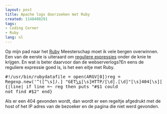 ```yaml
---
layout: post
title: Apache logs doorzoeken met Ruby
created: 1148408291
tags:
- Coding Corner
- Ruby
lang: nl
---
```

Op mijn pad naar het [Ruby](http://nl.wikipedia.org/wiki/Ruby_(programmeertaal)) Meesterschap moet ik vele bergen overwinnen. Een van de eerste is uiteraard om [reguliere expressies](http://nl.wikipedia.org/wiki/Regular_expression) onder de knie te krijgen. En wat is beter daarvoor dan de webserverlogs?En  eens de reguliere expressie goed is, is het een eitje met Ruby. <pre>#!/usr/bin/rubydatafile = open(ARGV[0])reg = Regexp.new('^([^\s]*).*\] "GET[\s](/[\S]*)[\s]HTTP/[\d]\.[\d]"[\s]404[\s][\d]{3,3}.*$')datafile.readlines.each {|line|  if line =~ reg then    puts "#$1 could not find #$2"  end}</pre>Als er een 404 gevonden wordt, dan wordt er een regeltje afgedrukt met de host of het IP adres van de bezoeker en de pagina die niet werd gevonden.
